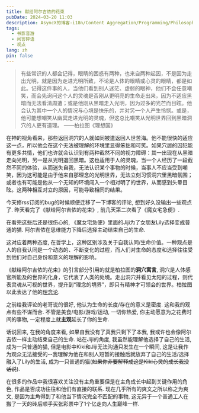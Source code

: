 ```yaml
---
title: 献给阿尔吉侬的花束
pubDate: 2024-03-20 11:03
description: AsyncX的博客-i18n/Content Aggregation/Programming/Philosophy/Hobbies/i18n多语言/内容聚合/编程/哲学/爱好
tags:
  - 书影音游
  - 闲言碎语
  - 观点
lang: zh
pin: false
---
```

> 有些常识的人都会记得，眼睛的困惑有两种，也来自两种起因，不是因为走出光明，就是因为走进光明所致，不论是人体的眼睛或心灵的眼睛，都是如此。记得这件事的人，当他们看到别人迷茫、虚弱的眼神，他们不会任意嘲笑，而会先询问这个人的灵魂是否刚从更明亮的生命走出来，因为不适应黑暗而无法看清周遭；或是他刚从黑暗走入光明，因为过多的光芒而目眩。他会认为其中一个人的情况与心境是快乐的，并对另一个人产生怜悯。或是，他可能想嘲笑从幽冥走进光明的灵魂，但这总比嘲笑从光明世界回到黑暗洞穴的人更有道理。 ——柏拉图《理想国》

在神的视角看来，那些返回洞穴的人就如同被遣返回人世苦海。他不能很快的适应这一点，所以他会在这个无法被理解的环境里显得笨拙和可笑。如果穴居的囚犯能有更多共情，他们也许就会认识到有两种截然不同的视力障碍：其一出现在从黑暗走向光明，另一是从光明退回黑暗。这也适用于人的灵魂，当一个人经历了一段截然不同的体验，从而迷失自我，无法认识某个事物的时候，当事人不应当受到嘲笑，因为这可能是由于他来自那理念的光明世界，无法立刻习惯洞穴里黑暗氛围；或者也有可能是他从一个无知的环境闯入一个相对明了的世界，从而感到头晕目眩。这两种相互对立的原因，可能导致相同的结果。

今天修rss订阅的bug的时候顺便迁移了一下博客的评论, 想到好久没输出一些观点了. 昨天看完了《献给阿尔吉侬的花束》, 前几天第二次看了《魔女宅急便》.

在看完这些后还是很伤心的, 《魔女宅急便》里面的Jiji为了女朋友Lily选择变成普通的猫. 阿尔吉侬在思维能力下降后选择主动结束自己的生命.

这对应着两种态度, 在哲学上，这种区别涉及关于自我认同/生命价值。一种观点是人的自我认同是一个动态的、不断变化的过程，而人们对生命的态度和选择往往受到他们对自己身份和意义的理解的影响。

《献给阿尔吉侬的花束》的引言部分引用的就是柏拉图的**洞穴寓言**, 洞穴是人体感官所能及的世界的化身，它代表了人类的处境。走出洞穴并看见太阳的过程，则代表灵魂从可视的世界，提升到“理念的境界”，即只有精神才可领会的世界。柏拉图以此表达了他的[理念论](https://zh.wikipedia.org/wiki/%E5%94%AF%E5%BF%83%E4%B8%BB%E7%BE%A9 "唯心主义").

之前给我评论的老哥说的很好, 他认为生命的长度/存在的意义是密度. 这和我的观点有些不谋而合. 不管是美食/电影/游戏/运动, 一切你热爱, 你主动愿意为之花费时间的事物, 一定程度上就**主观**延长了你的生命.

话说回来, 在我的角度来看, 如果自我没有了真我只剩下了本我, 我或许也会像阿尔吉侬一样主动结束自己的生命. 站在Jiji的角度, 我虽然能理解他选择了自己的生活, 成为一只普通的猫, 但是电影中Kiki和Jiji无法沟通只发生在一个瞬间, 这是让我作为观众无法接受的--我理解为他在和别人短暂的接触后就放弃了自己的生活/选择融入了Lily的生活, 成为一只普通的猫(~~如果你非要解释成这是Kiki心灵的成长我没话说~~).

在很多的作品中我很喜欢关注没有主角重要但是在主角成长中起到关键作用的角色, 作品是否成功往往和他们有直接的联系. 现在几乎所有的爽文之所以称之为爽文, 是因为主角得到了和他当下情况完全不匹配的事物, 这无异于一个普通工人在搬了一天的砖后顺手买张彩票中了1个亿走向人生巅峰一样. 